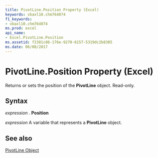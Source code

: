 ```yaml
---
title: PivotLine.Position Property (Excel)
keywords: vbaxl10.chm764074
f1_keywords:
- vbaxl10.chm764074
ms.prod: excel
api_name:
- Excel.PivotLine.Position
ms.assetid: f2381c86-176e-9270-6157-5319dc2b8305
ms.date: 06/08/2017
---
```



# PivotLine.Position Property (Excel)

Returns or sets the position of the  **PivotLine** object. Read-only.


## Syntax

 _expression_ . **Position**

 _expression_ A variable that represents a **PivotLine** object.


## See also


[PivotLine Object](Excel.PivotLine.md)

